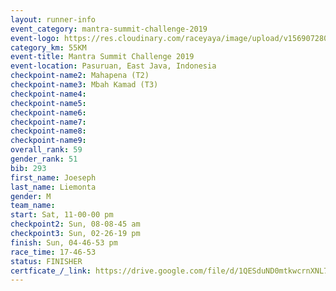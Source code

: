 ```yaml
---
layout: runner-info 
event_category: mantra-summit-challenge-2019 
event-logo: https://res.cloudinary.com/raceyaya/image/upload/v1569072809/logo/mantra-image_segrbx.jpg
category_km: 55KM 
event-title: Mantra Summit Challenge 2019 
event-location: Pasuruan, East Java, Indonesia 
checkpoint-name2: Mahapena (T2) 
checkpoint-name3: Mbah Kamad (T3) 
checkpoint-name4: 
checkpoint-name5: 
checkpoint-name6: 
checkpoint-name7: 
checkpoint-name8: 
checkpoint-name9: 
overall_rank: 59
gender_rank: 51
bib: 293
first_name: Joeseph
last_name: Liemonta
gender: M
team_name: 
start: Sat, 11-00-00 pm
checkpoint2: Sun, 08-08-45 am
checkpoint3: Sun, 02-26-19 pm
finish: Sun, 04-46-53 pm
race_time: 17-46-53
status: FINISHER
certficate_/_link: https://drive.google.com/file/d/1QESduND0mtkwcrnXNL7DVa7v6rz_xBQr/view?usp=sharing
---
```

